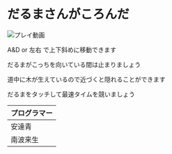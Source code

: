 # **だるまさんがころんだ**

![プレイ動画](https://www.youtube.com/watch?v=sr6GzwiAC3M)

A&D or 左右 で上下斜めに移動できます

だるまがこっちを向いている間は止まりましょう

道中に木が生えているので近づくと隠れることができます

だるまをタッチして最速タイムを競いましょう

|プログラマー|
| ---- |
|安達青|
|南波来生|


